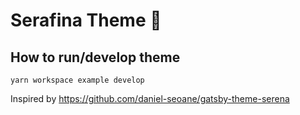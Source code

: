 # Serafina Theme 📸

## How to run/develop theme
```shell
yarn workspace example develop
```

Inspired by https://github.com/daniel-seoane/gatsby-theme-serena
